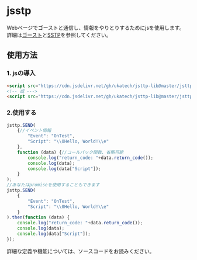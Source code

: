 # jsstp  

Webページでゴーストと通信し、情報をやりとりするためにjsを使用します。
詳細は[ゴースト](https://ja.wikipedia.org/wiki/%E4%BC%BA%E3%81%8B)と[SSTP](http://ssp.shillest.net/ukadoc/manual/spec_sstp.html)を参照してください。

## 使用方法

### 1. jsの導入

```html
<script src="https://cdn.jsdelivr.net/gh/ukatech/jsttp-lib@master/jsttp.min.js"></script>
<!-- 或 --->
<script src="https://cdn.jsdelivr.net/gh/ukatech/jsttp-lib@master/jsttp.js"></script>
```

### 2.使用する

```javascript
jsttp.SEND(
	{//イベント情報
		"Event": "OnTest",
		"Script": "\\0Hello, World!\\e"
	},
	function (data) {//コールバック関数、省略可能
		console.log("return_code: "+data.return_code());
		console.log(data);
		console.log(data["Script"]);
	}
);
//あなたはpromiseを使用することもできます
jsttp.SEND(
	{
		"Event": "OnTest",
		"Script": "\\0Hello, World!\\e"
	}
).then(function (data) {
	console.log("return_code: "+data.return_code());
	console.log(data);
	console.log(data["Script"]);
});
```
詳細な定義や機能については、ソースコードをお読みください。
